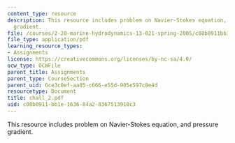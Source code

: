 ```yaml
---
content_type: resource
description: This resource includes problem on Navier-Stokes equation, and pressure
  gradient.
file: /courses/2-20-marine-hydrodynamics-13-021-spring-2005/c08b0911bb1e163684a28367513910c3_chall_2.pdf
file_type: application/pdf
learning_resource_types:
- Assignments
license: https://creativecommons.org/licenses/by-nc-sa/4.0/
ocw_type: OCWFile
parent_title: Assignments
parent_type: CourseSection
parent_uid: 6ce3c0ef-aa05-c666-e55d-905e597c8e4d
resourcetype: Document
title: chall_2.pdf
uid: c08b0911-bb1e-1636-84a2-8367513910c3
---
```

This resource includes problem on Navier-Stokes equation, and pressure gradient.